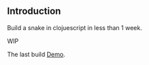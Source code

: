 ## Introduction

Build a snake in clojuescript in less than 1 week.

WIP

The last build [Demo](https://hpointu.github.io/snake-week/).

